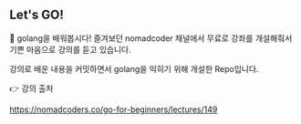 ## Let's GO!

👀 golang을 배워봅시다!
즐겨보던 nomadcoder 채널에서 무료로 강좌를 개설해줘서 기쁜 마음으로 강의를 듣고 있습니다.

강의로 배운 내용을 커밋하면서 golang을 익히기 위해 개설한 Repo입니다.

👉 강의 출처

https://nomadcoders.co/go-for-beginners/lectures/149



